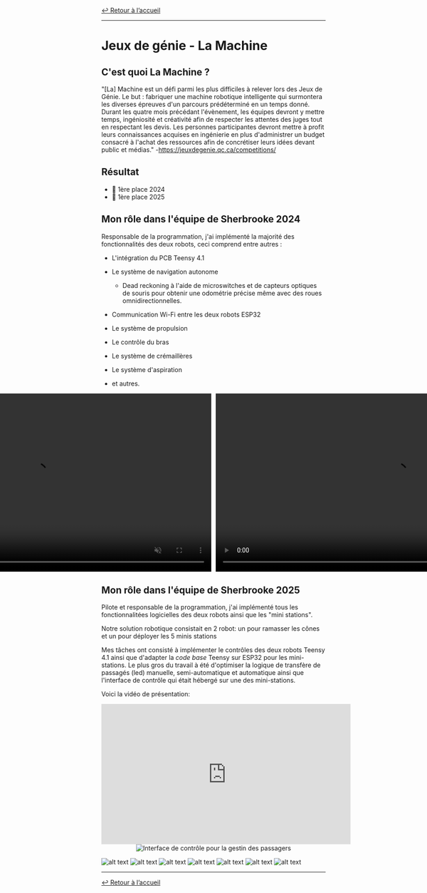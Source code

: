 [↩ Retour à l’accueil](/index.html)

--------------------------------------------------------------------------------

# Jeux de génie - La Machine

## C'est quoi La Machine ?

"[La] Machine est un défi parmi les plus difficiles à relever lors des Jeux de Génie. Le but : fabriquer une machine robotique intelligente qui surmontera les diverses épreuves d'un parcours prédéterminé en un temps donné. Durant les quatre mois précédant l'évènement, les équipes devront y mettre temps, ingéniosité et créativité afin de respecter les attentes des juges tout en respectant les devis. Les personnes participantes devront mettre à profit leurs connaissances acquises en ingénierie en plus d'administrer un budget consacré à l'achat des ressources afin de concrétiser leurs idées devant public et médias." -<https://jeuxdegenie.qc.ca/competitions/>

## Résultat

- 🥇 1ère place 2024
- 🥇 1ère place 2025

## Mon rôle dans l'équipe de Sherbrooke 2024

Responsable de la programmation, j'ai implémenté la majorité des fonctionnalités des deux robots, ceci comprend entre autres :

- L'intégration du PCB Teensy 4.1
- Le système de navigation autonome
  - Dead reckoning à l'aide de microswitches et de capteurs optiques de souris pour obtenir une odométrie précise même avec des roues omnidirectionnelles.

- Communication Wi-Fi entre les deux robots ESP32

- Le système de propulsion

- Le contrôle du bras

- Le système de crémaillères
- Le système d'aspiration
- et autres.

<div style="display: flex; justify-content: center; align-items: center; gap: 10px;">
<video height="400" controls="" muted=""><source src="media/jdg_video1.mp4" type="video/mp4"> Your browser does not support videos. </video>
<video height="400" controls="" muted=""><source src="media/jdg_video_scene.m4v" type="video/mp4"> Your browser does not support videos. </video>
</div>

## Mon rôle dans l'équipe de Sherbrooke 2025

Pilote et responsable de la programmation, j'ai implémenté tous les fonctionnalitées logicielles des deux robots ainsi que les "mini stations".

Notre solution robotique consistait en 2 robot: un pour ramasser les cônes et un pour déployer les 5 minis stations

Mes tâches ont consisté à implémenter le contrôles des deux robots Teensy 4.1 ainsi que d'adapter la *code base* Teensy sur ESP32 pour les mini-stations. Le plus gros du travail à été d'optimiser la logique de transfère de passagés (led) manuelle, semi-automatique et automatique ainsi que l'interface de contrôle qui était hébergé sur une des mini-stations.

Voici la vidéo de présentation:

<iframe width="560" height="315" src="https://youtu.be/i9OlbP5M6kw?si=4Oal1ROzuvUyzO4H&amp;t=177" frameborder="0" allowfullscreen="">
</iframe>

<div style="display: flex; justify-content: center; align-items: center; gap: 10px;">
  <img src="media/interface.png" alt="Interface de contrôle pour la gestin des passagers">
</div>

![alt text](media/image.png)
![alt text](media/image-3.png)
![alt text](media/image-1.png)
![alt text](media/image-2.png)
![alt text](media/image-4.png)
![alt text](media/image-5.png)
![alt text](media/image-6.png)

--------------------------------------------------------------------------------

[↩ Retour à l’accueil](/index.html)
